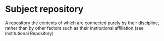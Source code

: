 # Subject repository

A repository the contents of which are connected purely by their discipline, rather than by other factors such as their institutional affiliation (see Institutional Repository)